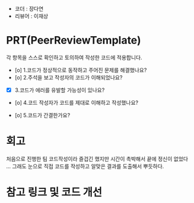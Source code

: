 - 코더 : 장다연
- 리뷰어 : 이재상


# PRT(PeerReviewTemplate)
각 항목을 스스로 확인하고 토의하여 작성한 코드에 적용합니다.
- [o] 1.코드가 정상적으로 동작하고 주어진 문제를 해결했나요?
- [o] 2.주석을 보고 작성자의 코드가 이해되었나요?
  
- [x] 3.코드가 에러를 유발할 가능성이 있나요?
  
- [o] 4.코드 작성자가 코드를 제대로 이해하고 작성했나요?
  
- [o] 5.코드가 간결한가요?
 
# 회고
  처음으로 진행한 팀 코드작성이라 즐겁긴 했지만 시간이 촉박해서 끝에 정신이 없었다 ... 그래도 눈으로 직접 코드를 작성하고
  알맞은 결과를 도출해서 뿌듯하다.


# 참고 링크 및 코드 개선

